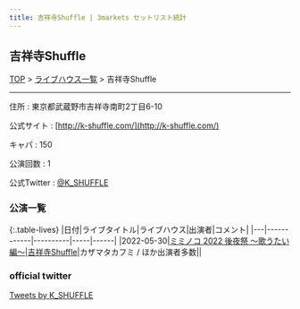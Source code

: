 ```yaml
---
title: 吉祥寺Shuffle | 3markets セットリスト統計
---
```

## 吉祥寺Shuffle

[TOP](/setlist/) > [ライブハウス一覧](livehouses.html) > 吉祥寺Shuffle

___

住所
:    東京都武蔵野市吉祥寺南町2丁目6-10

公式サイト
:    [http://k-shuffle.com/](http://k-shuffle.com/)

キャパ
:    150

公演回数
: 1


公式Twitter
: <a href="https://twitter.com/K_SHUFFLE">@K_SHUFFLE</a>


### 公演一覧

{:.table-lives}
|日付|ライブタイトル|ライブハウス|出演者|コメント|
|---|------------|----------|-----|------|
|<span class="nowrap">2022-05-30</span>|[ミミノコ 2022 後夜祭 〜歌うたい編〜](live017.html)|[吉祥寺Shuffle](livehouse004.html)|カザマタカフミ / ほか出演者多数||



### official twitter

<a class="twitter-timeline" href="https://twitter.com/K_SHUFFLE?ref_src=twsrc%5Etfw">Tweets by K_SHUFFLE</a> <script async src="https://platform.twitter.com/widgets.js" charset="utf-8"></script>